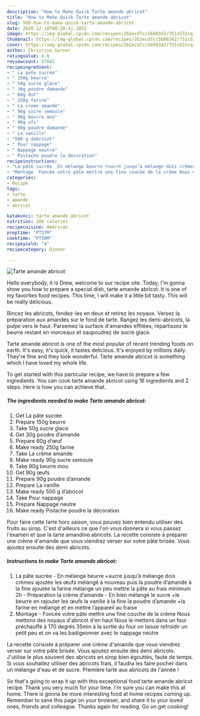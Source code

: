 ```yaml
---
description: "How to Make Quick Tarte amande abricot"
title: "How to Make Quick Tarte amande abricot"
slug: 560-how-to-make-quick-tarte-amande-abricot
date: 2020-12-18T00:28:41.105Z
image: https://img-global.cpcdn.com/recipes/2b2ecd7cc5b08342/751x532cq70/tarte-amande-abricot-photo-principale-de-la-recette.jpg
thumbnail: https://img-global.cpcdn.com/recipes/2b2ecd7cc5b08342/751x532cq70/tarte-amande-abricot-photo-principale-de-la-recette.jpg
cover: https://img-global.cpcdn.com/recipes/2b2ecd7cc5b08342/751x532cq70/tarte-amande-abricot-photo-principale-de-la-recette.jpg
author: Christina Garner
ratingvalue: 4.6
reviewcount: 27842
recipeingredient:
- " La pate sucree"
- " 150g beurre"
- " 50g sucre glace"
- " 30g poudre damande"
- " 60g duf"
- " 250g farine"
- " La creme amande"
- " 90g sucre semoule"
- " 90g beurre mou"
- " 90g ufs"
- " 90g poudre damande"
- " La vanille"
- "500 g dabricot"
- " Pour nappage"
- " Nappage neutre"
- " Pistache poudre la decoration"
recipeinstructions:
- "La pâte sucrée  En mélange beurre +sucre jusqu’à mélange dois crèmes ajoutée les œufs mélangé à nouveau puis la poudre d’amande à la fine ajoutée la farine mélange un peu mettre la pâte au frais minimum 2h  Préparation la crème d’amande  En bien mélangé le sucre +le beurre en rajouter les œufs la vanille à la fine la poudre d’amande +la farine en mélangé et en mettre l’appareil au fraise"
- "Montage  Foncée votre pâte mettre une fine couche de la crème Nous mettons des noyaux d&#39;abricot d&#39;en haut Nous le mettons dans un four préchauffé à 170 degrés 35min à la sortie du four on laisse refroidir un petit peu et on va les badigeonner avec le nappage neutre"
categories:
- Recipe
tags:
- tarte
- amande
- abricot

katakunci: tarte amande abricot 
nutrition: 288 calories
recipecuisine: American
preptime: "PT37M"
cooktime: "PT50M"
recipeyield: "4"
recipecategory: Dinner

---
```



![Tarte amande abricot](https://img-global.cpcdn.com/recipes/2b2ecd7cc5b08342/751x532cq70/tarte-amande-abricot-photo-principale-de-la-recette.jpg)

Hello everybody, it is Drew, welcome to our recipe site. Today, I'm gonna show you how to prepare a special dish, tarte amande abricot. It is one of my favorites food recipes. This time, I will make it a little bit tasty. This will be really delicious.

Rincez les abricots, fendez-les en deux et retirez les noyaux. Versez la préparation aux amandes sur le fond de tarte. Rangez les demi-abricots, la pulpe vers le haut. Parsemez la surface d&#39;amandes effilées, répartissez le beurre restant en morceaux et saupoudrez de sucre glace.

Tarte amande abricot is one of the most popular of recent trending foods on earth. It's easy, it's quick, it tastes delicious. It's enjoyed by millions daily. They're fine and they look wonderful. Tarte amande abricot is something which I have loved my whole life.


To get started with this particular recipe, we have to prepare a few ingredients. You can cook tarte amande abricot using 16 ingredients and 2 steps. Here is how you can achieve that.

<!--inarticleads1-->

##### The ingredients needed to make Tarte amande abricot:

1. Get  La pâte sucrée
1. Prepare  150g beurre
1. Take  50g sucre glace
1. Get  30g poudre d’amande
1. Prepare  60g d’œuf
1. Make ready  250g farine
1. Take  La crème amande
1. Make ready  90g sucre semoule
1. Take  90g beurre mou
1. Get  90g œufs
1. Prepare  90g poudre d’amande
1. Prepare  La vanille
1. Make ready 500 g d’abricot
1. Take  Pour nappage
1. Prepare  Nappage neutre
1. Make ready  Pistache poudre la décoration


Pour faire cette tarte hors saison, vous pouvez bien entendu utiliser des fruits au sirop. C&#39;est d&#39;ailleurs ce que l&#39;on vous donnera si vous passez l&#39;examen et que la tarte amandine abricots. La recette consiste à préparer une crème d&#39;amande que vous viendrez verser sur votre pâte brisée. Vous ajoutez ensuite des demi abricots. 

<!--inarticleads2-->

##### Instructions to make Tarte amande abricot:

1. La pâte sucrée  - En mélange beurre +sucre jusqu’à mélange dois crèmes ajoutée les œufs mélangé à nouveau puis la poudre d’amande à la fine ajoutée la farine mélange un peu mettre la pâte au frais minimum 2h  - Préparation la crème d’amande  - En bien mélangé le sucre +le beurre en rajouter les œufs la vanille à la fine la poudre d’amande +la farine en mélangé et en mettre l’appareil au fraise
1. Montage  - Foncée votre pâte mettre une fine couche de la crème Nous mettons des noyaux d&#39;abricot d&#39;en haut Nous le mettons dans un four préchauffé à 170 degrés 35min à la sortie du four on laisse refroidir un petit peu et on va les badigeonner avec le nappage neutre


La recette consiste à préparer une crème d&#39;amande que vous viendrez verser sur votre pâte brisée. Vous ajoutez ensuite des demi abricots. J&#39;utilise le plus souvent des abricots en sirop bien égouttés, faute de temps. Si vous souhaitez utiliser des abricots frais, il faudra les faire pocher dans un mélange d&#39;eau et de sucre. Première tarte aux abricots de l&#39;année ! 

So that's going to wrap it up with this exceptional food tarte amande abricot recipe. Thank you very much for your time. I'm sure you can make this at home. There is gonna be more interesting food at home recipes coming up. Remember to save this page on your browser, and share it to your loved ones, friends and colleague. Thanks again for reading. Go on get cooking!
